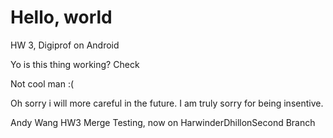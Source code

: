 # Hello, world

HW 3, Digiprof on Android


Yo is this thing working? Check


Not cool man :( 

Oh sorry i will more careful in the future. I am truly sorry for being insentive. 


Andy Wang HW3 Merge Testing, now on HarwinderDhillonSecond Branch
